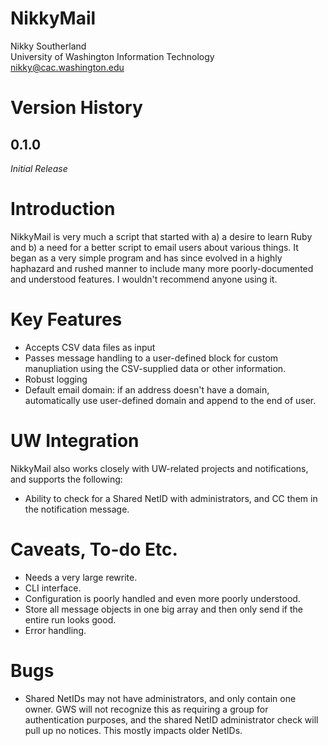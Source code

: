 # NikkyMail

Nikky Southerland  
University of Washington Information Technology  
nikky@cac.washington.edu  

# Version History

## 0.1.0

*Initial Release*

# Introduction

NikkyMail is very much a script that started with a) a desire to learn Ruby and b) a need for a better script to email users about various things. It began as a very simple program and has since evolved in a highly haphazard and rushed manner to include many more poorly-documented and understood features. I wouldn't recommend anyone using it.

# Key Features

* Accepts CSV data files as input
* Passes message handling to a user-defined block for custom manupliation using the CSV-supplied data or other information.
* Robust logging
* Default email domain: if an address doesn't have a domain, automatically use user-defined domain and append to the end of user.

# UW Integration

NikkyMail also works closely with UW-related projects and notifications, and supports the following:

* Ability to check for a Shared NetID with administrators, and CC them in the notification message.

# Caveats, To-do Etc.

* Needs a very large rewrite.
* CLI interface.
* Configuration is poorly handled and even more poorly understood.
* Store all message objects in one big array and then only send if the entire run looks good.
* Error handling.

# Bugs

* Shared NetIDs may not have administrators, and only contain one owner. GWS will not recognize this as requiring a group for authentication purposes, and the shared NetID administrator check will pull up no notices. This mostly impacts older NetIDs.
